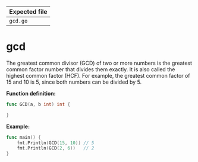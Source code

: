 | Expected file |
| ------------- |
| `gcd.go`      |

# gcd

The greatest common divisor (GCD) of two or more numbers is the greatest common factor number that divides them exactly. It is also called the highest common factor (HCF). For example, the greatest common factor of 15 and 10 is 5, since both numbers can be divided by 5.

**Function definition:**

```go
func GCD(a, b int) int {

}
```

**Example:**

```go
func main() {
    fmt.Println(GCD(15, 10)) // 5
    fmt.Println(GCD(2, 6))   // 2
}
```
